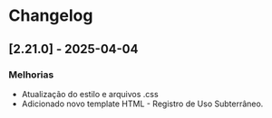 # Changelog

## [2.21.0] - 2025-04-04
### Melhorias
- Atualização do estilo e arquivos .css
- Adicionado novo template HTML - Registro de Uso Subterrâneo.

